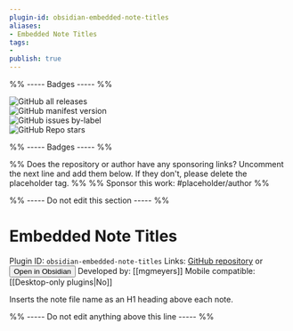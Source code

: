 ```yaml
---
plugin-id: obsidian-embedded-note-titles
aliases:
- Embedded Note Titles
tags: 
- 
publish: true
---
```


%% ----- Badges ----- %%

![GitHub all releases](https://img.shields.io/github/downloads/mgmeyers/obsidian-embedded-note-titles/total?color=573E7A&logo=github&style=for-the-badge)   
![GitHub manifest version](https://img.shields.io/github/manifest-json/v/mgmeyers/obsidian-embedded-note-titles?color=573E7A&logo=github&style=for-the-badge)   
![GitHub issues by-label](https://img.shields.io/github/issues/mgmeyers/obsidian-embedded-note-titles/help%20wanted?color=573E7A&logo=github&style=for-the-badge)   
![GitHub Repo stars](https://img.shields.io/github/stars/mgmeyers/obsidian-embedded-note-titles?color=573E7A&logo=github&style=for-the-badge)

%% ----- Badges ----- %%

%% Does the repository or author have any sponsoring links? Uncomment the next line and add them below. If they don't, please delete the placeholder tag. %%
%% Sponsor this work: #placeholder/author %%

%% ----- Do not edit this section ----- %%

# Embedded Note Titles

Plugin ID: `obsidian-embedded-note-titles`
Links: [GitHub repository](https://github.com/mgmeyers/obsidian-embedded-note-titles) or [<button id=HH>Open in Obsidian</button>](obsidian://goto-plugin?id=obsidian-embedded-note-titles)
Developed by: [[mgmeyers]]
Mobile compatible: [[Desktop-only plugins|No]]

Inserts the note file name as an H1 heading above each note.

%% ----- Do not edit anything above this line ----- %% 
